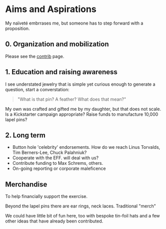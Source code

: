 # Aims and Aspirations

My naïveté embrrases me, but someone has to step forward with a proposition.


## 0. Organization and mobilization
Please see the [contrib](https://github.com/tin-feather/TheTinFeather/blob/develop/project/Contrib.md) page.

## 1. Education and raising awareness

I see understated jewelry that is simple yet curious enough to generate a question,
start a converstation:
> "What is that pin? A feather? What does that mean?"

My own was crafted and gifted me by my daughter, but that does not scale. Is a
Kickstarter campaign appropriate? Raise funds to manufacture 10,000 lapel pins?

## 2. Long term
* Button hole 'celebrity' endorsements. How do we reach Linus Torvalds, Tim Berners-Lee, Chuck Palahniuk?
* Cooperate with the EFF. will deal with us?
* Contribute funding to Max Schrems, others.
* On-going reporting or corporate maleficence



## Merchandise
To help financially support the exercise.

Beyond the lapel pins there are ear rings, neck laces.
Traditional "merch"

We could have little bit of fun here, too with bespoke tin-foil hats and a few other ideas
that have already been contributed.
